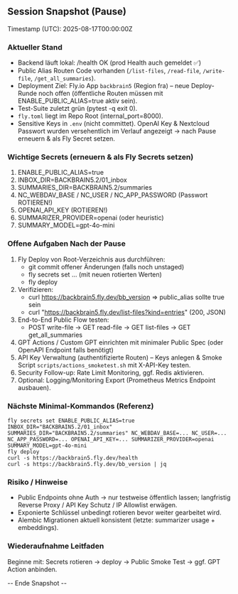 ## Session Snapshot (Pause)

Timestamp (UTC): 2025-08-17T00:00:00Z

### Aktueller Stand
- Backend läuft lokal: /health OK (prod Health auch gemeldet ✅)
- Public Alias Routen Code vorhanden (`/list-files`, `/read-file`, `/write-file`, `/get_all_summaries`).
- Deployment Ziel: Fly.io App `backbrain5` (Region fra) – neue Deploy-Runde noch offen (öffentliche Routen müssen mit ENABLE_PUBLIC_ALIAS=true aktiv sein).
- Test-Suite zuletzt grün (pytest -q exit 0).
- `fly.toml` liegt im Repo Root (internal_port=8000).
- Sensitive Keys in `.env` (nicht committet). OpenAI Key & Nextcloud Passwort wurden versehentlich im Verlauf angezeigt → nach Pause erneuern & als Fly Secret setzen.

### Wichtige Secrets (erneuern & als Fly Secrets setzen)
1. ENABLE_PUBLIC_ALIAS=true
2. INBOX_DIR=BACKBRAIN5.2/01_inbox
3. SUMMARIES_DIR=BACKBRAIN5.2/summaries
4. NC_WEBDAV_BASE / NC_USER / NC_APP_PASSWORD (Passwort ROTIEREN!)
5. OPENAI_API_KEY (ROTIEREN!)
6. SUMMARIZER_PROVIDER=openai (oder heuristic)
7. SUMMARY_MODEL=gpt-4o-mini

### Offene Aufgaben Nach der Pause
1. Fly Deploy von Root-Verzeichnis aus durchführen:
   - git commit offener Änderungen (falls noch unstaged)
   - fly secrets set ... (mit neuen rotierten Werten)
   - fly deploy
2. Verifizieren:
   - curl https://backbrain5.fly.dev/bb_version  => public_alias sollte true sein
   - curl "https://backbrain5.fly.dev/list-files?kind=entries"  (200, JSON)
3. End-to-End Public Flow testen:
   - POST write-file → GET read-file → GET list-files → GET get_all_summaries
4. GPT Actions / Custom GPT einrichten mit minimaler Public Spec (oder OpenAPI Endpoint falls benötigt)
5. API Key Verwaltung (authentifizierte Routen) – Keys anlegen & Smoke Script `scripts/actions_smoketest.sh` mit X-API-Key testen.
6. Security Follow-up: Rate Limit Monitoring, ggf. Redis aktivieren.
7. Optional: Logging/Monitoring Export (Prometheus Metrics Endpoint ausbauen).

### Nächste Minimal-Kommandos (Referenz)
```
fly secrets set ENABLE_PUBLIC_ALIAS=true INBOX_DIR="BACKBRAIN5.2/01_inbox" SUMMARIES_DIR="BACKBRAIN5.2/summaries" NC_WEBDAV_BASE=... NC_USER=... NC_APP_PASSWORD=... OPENAI_API_KEY=... SUMMARIZER_PROVIDER=openai SUMMARY_MODEL=gpt-4o-mini
fly deploy
curl -s https://backbrain5.fly.dev/health
curl -s https://backbrain5.fly.dev/bb_version | jq
```

### Risiko / Hinweise
- Public Endpoints ohne Auth → nur testweise öffentlich lassen; langfristig Reverse Proxy / API Key Schutz / IP Allowlist erwägen.
- Exponierte Schlüssel unbedingt rotieren bevor weiter gearbeitet wird.
- Alembic Migrationen aktuell konsistent (letzte: summarizer usage + embeddings).

### Wiederaufnahme Leitfaden
Beginne mit: Secrets rotieren → deploy → Public Smoke Test → ggf. GPT Action anbinden.

-- Ende Snapshot --

